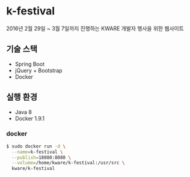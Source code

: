 k-festival
====

2016년 2월 29일 ~ 3월 7일까지 진행하는 KWARE 개발자 행사을 위한 웹사이트

## 기술 스택

- Spring Boot
- jQuery + Bootstrap
- Docker

## 실행 환경

- Java 8
- Docker 1.9.1

### docker

```bash
$ sudo docker run -d \
  --name=k-festival \
  --publish=18080:8080 \
  --volume=/home/kware/k-festival:/usr/src \
  kware/k-festival
```
